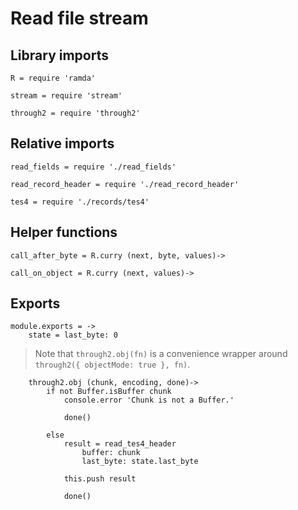 # Read file stream

## Library imports

	R = require 'ramda'

	stream = require 'stream'

	through2 = require 'through2'


## Relative imports

	read_fields = require './read_fields'

	read_record_header = require './read_record_header'

	tes4 = require './records/tes4'


## Helper functions

	call_after_byte = R.curry (next, byte, values)->

	call_on_object = R.curry (next, values)->


## Exports

	module.exports = ->
		state = last_byte: 0

> Note that `through2.obj(fn)` is a convenience wrapper around `through2({ objectMode: true }, fn)`.

		through2.obj (chunk, encoding, done)->
			if not Buffer.isBuffer chunk
				console.error 'Chunk is not a Buffer.'

				done()

			else
				result = read_tes4_header
					buffer: chunk
					last_byte: state.last_byte

				this.push result

				done()
